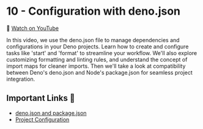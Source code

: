# 10 - Configuration with deno.json

🎥 [Watch on YouTube](https://www.youtube.com/watch?v=bTmO5Tfgke4&list=PLvvLnBDNuTEov9EBIp3MMfHlBxaKGRWTe&index=10&pp=iAQB)

In this video, we use the deno.json file to manage dependencies and configurations in your Deno projects. Learn how to create and configure tasks like 'start' and 'format' to streamline your workflow. We'll also explore customizing formatting and linting rules, and understand the concept of import maps for cleaner imports. Then we'll take a look at compatibility between Deno's deno.json and Node's package.json for seamless project integration. 

## Important Links 🔗

* [deno.json and package.json](https://docs.deno.com/runtime/fundamentals/configuration/)
* [Project Configuration](https://docs.deno.com/runtime/fundamentals/configuration/)